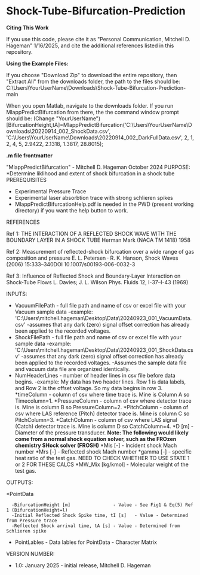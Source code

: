 # Shock-Tube-Bifurcation-Prediction

**Citing This Work**

If you use this code, please cite it as "Personal Communication, Mitchell D. Hageman" 1/16/2025, and cite the additional references listed in this repository.

**Using the Example Files:**

If you choose "Download Zip" to download the entire repository, then "Extract All" from the downloads folder, 
the path to the files should be: 
C:\Users\YourUserName\Downloads\Shock-Tube-Bifurcation-Prediction-main  

When you open Matlab, navigate to the downloads folder.  If you run MlappPredictBifurcation from there, 
the the command window prompt should be: (Change "YourUserName")
[BifurcationHeight,tA]=MlappPredictBifurcation('C:\Users\YourUserName\Downloads\20220914_002_ShockData.csv', 'C:\Users\YourUserName\Downloads\20220914_002_DarkFullData.csv', 2, 1, 2, 4, 5, 2.9422, 2.1318, 1.3817, 28.8015);


**.m file frontmatter**
 
"MlappPredictBifurcation" - Mitchell D. Hageman October 2024
PURPOSE:
  *Determine liklihood and extent of shock bifurcation in a shock tube
PREREQUISITES
  * Experimental Pressure Trace
  * Experimental laser absorbtion trace with strong schlieren spikes
  * MlappPredictBifurcationHelp.pdf is needed in the PWD (present working directory) if you want the help button to work.

REFERENCES

Ref 1: THE INTERACTION OF A REFLECTED SHOCK WAVE WITH THE BOUNDARY LAYER IN A SHOCK TUBE
      Herman Mark (NACA TM 1418) 1958

Ref 2: Measurement of reflected-shock bifurcation over a wide range of gas composition and pressure
      E. L. Petersen · R. K. Hanson, Shock Waves (2006) 15:333–340DOI 10.1007/s00193-006-0032-3

Ref 3: Influence of Reflected Shock and Boundary‐Layer Interaction on Shock‐Tube Flows
      L. Davies; J. L. Wilson Phys. Fluids 12, I-37–I-43 (1969)

INPUTS:
  * VacuumFilePath - full file path and name of csv or excel file with your Vacuum sample data
      -example:  'C:\Users\mitchell.hageman\Desktop\Data\20240923_001_VacuumData.csv'
      -assumes that any dark (zero) signal offset correction has already been applied to the recorded voltages.
  * ShockFilePath - full file path and name of csv or excel file with your sample data
      -example:  'C:\Users\mitchell.hageman\Desktop\Data\20240923_001_ShockData.csv'
      -assumes that any dark (zero) signal offset correction has already been applied to the recorded voltages.
      -Assumes the sample data file and vacuum data file are organized identically.
  * NumHeaderLines - number of header lines in csv file before data begins.
      -example: My data has two header lines.  Row 1 is data labels, and Row 2 is the offset voltage. So my data  begins in row 3.
  *timeColumn - column of csv where time trace is.  Mine is Column A so Timecolumn=1.
  *PressureColumn - column of csv where detector trace is.  Mine is column B so PressureColumn=2.
  *PitchColumn - column of csv where LAS reference (Pitch) detector trace is.  Mine is column C so PitchColumn=3.
  *CatchColumn - column of csv where LAS signal (Catch) detector trace is.  Mine is column D so CatchColumn=4.
  *D [m] - Diameter of the pressure transducer.
  **Note: The following would likely come from a normal shock equation solver, such as the FROzen chemistry SHock solver (FROSH)**
  *Mis [-] - Incident shock Mach number
  *Mrs [-] - Reflected shock Mach number
   *gamma [-] - specific heat ratio of the test gas.  NEED TO CHECK WHETHER TO USE STATE 1 or 2 FOR THESE CALCS
  *MW_Mix [kg/kmol] - Molecular weight of the test gas.

OUTPUTS:
  
  *PointData
  
      -BifurcationHeight [m]                - Value - See Fig1 & Eq(5) Ref 1 (BifurcationHeight=l)
      -Initial Reflected Shock Spike time, tI [s]   - Value - Determined from Pressure trace
      -Reflected Shock arrival time, tA [s] - Value - Determined from Schlieren spike 
  * PointLables - Data lables for PointData - Character Matrix

VERSION NUMBER:
  * 1.0: January 2025 - initial release, Mitchell D. Hageman
